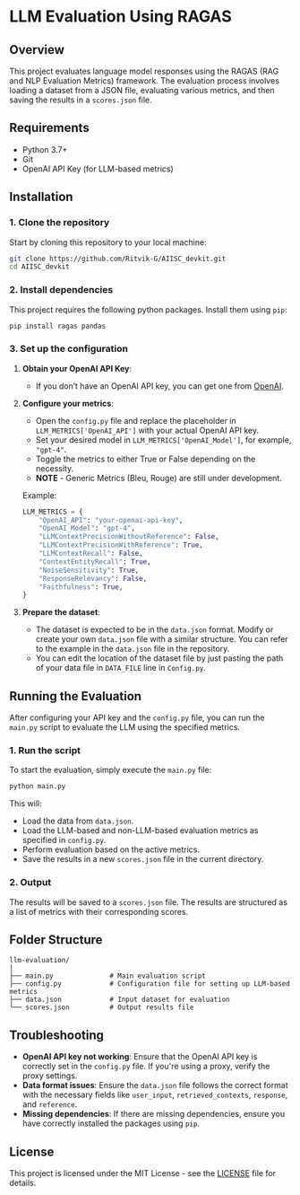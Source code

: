 # LLM Evaluation Using RAGAS

## Overview
This project evaluates language model responses using the RAGAS (RAG and NLP Evaluation Metrics) framework. 
The evaluation process involves loading a dataset from a JSON file, evaluating various metrics, and then saving the results in a `scores.json` file.

## Requirements

- Python 3.7+
- Git
- OpenAI API Key (for LLM-based metrics)

## Installation

### 1. Clone the repository

Start by cloning this repository to your local machine:

```bash
git clone https://github.com/Ritvik-G/AIISC_devkit.git
cd AIISC_devkit
```

### 2. Install dependencies

This project requires the following python packages. Install them using `pip`:

```bash
pip install ragas pandas
```

### 3. Set up the configuration

1. **Obtain your OpenAI API Key**:
   - If you don’t have an OpenAI API key, you can get one from [OpenAI](https://beta.openai.com/signup/).

2. **Configure your metrics**:
   - Open the `config.py` file and replace the placeholder in `LLM_METRICS['OpenAI_API']` with your actual OpenAI API key.
   - Set your desired model in `LLM_METRICS['OpenAI_Model']`, for example, `"gpt-4"`.
   - Toggle the metrics to either True or False depending on the necessity.
   - **NOTE** - Generic Metrics (Bleu, Rouge) are still under development. 

   Example:

   ```python
   LLM_METRICS = {
       "OpenAI_API": "your-openai-api-key",
       "OpenAI_Model": "gpt-4",
       "LLMContextPrecisionWithoutReference": False,
       "LLMContextPrecisionWithReference": True,
       "LLMContextRecall": False,
       "ContextEntityRecall": True,
       "NoiseSensitivity": True,
       "ResponseRelevancy": False,
       "Faithfulness": True,
   }
   ```

3. **Prepare the dataset**:
   - The dataset is expected to be in the `data.json` format. Modify or create your own `data.json` file with a similar structure. You can refer to the example in the `data.json` file in the repository.
   - You can edit the location of the dataset file by just pasting the path of your data file in ``DATA_FILE`` line in ``Config.py``.

## Running the Evaluation

After configuring your API key and the `config.py` file, you can run the `main.py` script to evaluate the LLM using the specified metrics.

### 1. Run the script

To start the evaluation, simply execute the `main.py` file:

```bash
python main.py
```

This will:

- Load the data from `data.json`.
- Load the LLM-based and non-LLM-based evaluation metrics as specified in `config.py`.
- Perform evaluation based on the active metrics.
- Save the results in a new `scores.json` file in the current directory.

### 2. Output

The results will be saved to a `scores.json` file. The results are structured as a list of metrics with their corresponding scores.

## Folder Structure

```plaintext
llm-evaluation/
│
├── main.py              # Main evaluation script
├── config.py            # Configuration file for setting up LLM-based metrics
├── data.json            # Input dataset for evaluation
└── scores.json          # Output results file 
```

## Troubleshooting

- **OpenAI API key not working**: Ensure that the OpenAI API key is correctly set in the `config.py` file. If you're using a proxy, verify the proxy settings.
- **Data format issues**: Ensure the `data.json` file follows the correct format with the necessary fields like `user_input`, `retrieved_contexts`, `response`, and `reference`.
- **Missing dependencies**: If there are missing dependencies, ensure you have correctly installed the packages using `pip`.


## License

This project is licensed under the MIT License - see the [LICENSE](LICENSE) file for details.

